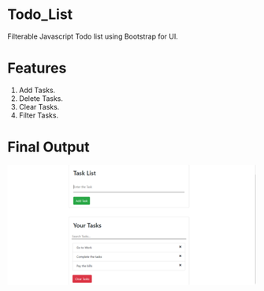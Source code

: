 # Todo_List
Filterable Javascript Todo list using Bootstrap for UI.

# Features

1. Add Tasks.
2. Delete Tasks.
3. Clear Tasks.
4. Filter Tasks.

# Final Output 

![](view.png)
